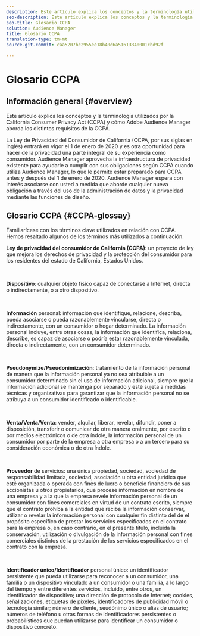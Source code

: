 ```yaml
---
description: Este artículo explica los conceptos y la terminología utilizados por la California Consumer Privacy Act (CCPA) y cómo Adobe Audience Manager aborda los distintos requisitos de la CCPA.
seo-description: Este artículo explica los conceptos y la terminología utilizados por la California Consumer Privacy Act (CCPA) y cómo Adobe Audience Manager aborda los distintos requisitos de la CCPA.
seo-title: Glosario CCPA
solution: Audience Manager
title: Glosario CCPA
translation-type: tm+mt
source-git-commit: caa5207bc2955ee18b40d6a51613340001cbd92f

---
```



# Glosario CCPA

## Información general {#overview}

Este artículo explica los conceptos y la terminología utilizados por la California Consumer Privacy Act (CCPA) y cómo Adobe Audience Manager aborda los distintos requisitos de la CCPA.

La Ley de Privacidad del Consumidor de California (CCPA, por sus siglas en inglés) entrará en vigor el 1 de enero de 2020 y es otra oportunidad para hacer de la privacidad una parte integral de su experiencia como consumidor. Audience Manager aprovecha la infraestructura de privacidad existente para ayudarle a cumplir con sus obligaciones según CCPA cuando utiliza Audience Manager, lo que le permite estar preparado para CCPA antes y después del 1 de enero de 2020. Audience Manager espera con interés asociarse con usted a medida que aborde cualquier nueva obligación a través del uso de la administración de datos y la privacidad mediante las funciones de diseño.

## Glosario CCPA {#CCPA-glossay}

Familiarícese con los términos clave utilizados en relación con CCPA. Hemos resaltado algunos de los términos más utilizados a continuación.

**Ley de privacidad del consumidor de California (CCPA)**: un proyecto de ley que mejora los derechos de privacidad y la protección del consumidor para los residentes del estado de California, Estados Unidos.

 

**Dispositivo**: cualquier objeto físico capaz de conectarse a Internet, directa o indirectamente, o a otro dispositivo.

 

**Información** personal: información que identifique, relacione, describa, pueda asociarse o pueda razonablemente vincularse, directa o indirectamente, con un consumidor o hogar determinado. La información personal incluye, entre otras cosas, la información que identifica, relaciona, describe, es capaz de asociarse o podría estar razonablemente vinculada, directa o indirectamente, con un consumidor determinado.

 

**Pseudonymize/Pseudonimización**: tratamiento de la información personal de manera que la información personal ya no sea atribuible a un consumidor determinado sin el uso de información adicional, siempre que la información adicional se mantenga por separado y esté sujeta a medidas técnicas y organizativas para garantizar que la información personal no se atribuya a un consumidor identificado o identificable.

 

**Venta/Venta/Venta**: vender, alquilar, liberar, revelar, difundir, poner a disposición, transferir o comunicar de otra manera oralmente, por escrito o por medios electrónicos o de otra índole, la información personal de un consumidor por parte de la empresa a otra empresa o a un tercero para su consideración económica o de otra índole.

 

**Proveedor** de servicios: una única propiedad, sociedad, sociedad de responsabilidad limitada, sociedad, asociación u otra entidad jurídica que esté organizada o operada con fines de lucro o beneficio financiero de sus accionistas u otros propietarios, que procese información en nombre de una empresa y a la que la empresa revele información personal de un consumidor con fines comerciales en virtud de un contrato escrito, siempre que el contrato prohíba a la entidad que reciba la información conservar, utilizar o revelar la información personal con cualquier fin distinto del de el propósito específico de prestar los servicios especificados en el contrato para la empresa o, en caso contrario, en el presente título, incluida la conservación, utilización o divulgación de la información personal con fines comerciales distintos de la prestación de los servicios especificados en el contrato con la empresa.

 

**Identificador único/Identificador** personal único: un identificador persistente que pueda utilizarse para reconocer a un consumidor, una familia o un dispositivo vinculado a un consumidor o una familia, a lo largo del tiempo y entre diferentes servicios, incluido, entre otros, un identificador de dispositivo; una dirección de protocolo de Internet; cookies, señalizaciones, etiquetas de píxeles, identificadores de publicidad móvil o tecnología similar; número de cliente, seudónimo único o alias de usuario; números de teléfono u otras formas de identificadores persistentes o probabilísticos que puedan utilizarse para identificar un consumidor o dispositivo concreto.
